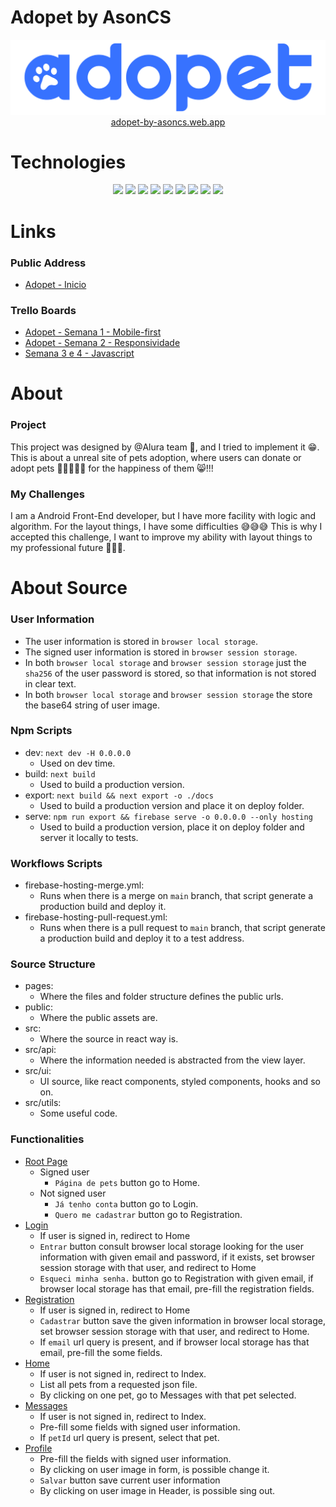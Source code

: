 # Adopet by AsonCS

<div align="center">
	<a href="https://adopet-by-asoncs.web.app/" target="_blank">
		<img src="https://github.com/AsonCS/adopet-challenge/raw/dev/public/images/logo_02.svg">
		<br/>
		adopet-by-asoncs.web.app
	</a>
</div>

# Technologies

<div align="center">
	<img src="https://img.shields.io/badge/HTML5-E34F26?style=for-the-badge&logo=html5&logoColor=white">
	<img src="https://img.shields.io/badge/CSS3-1572B6?style=for-the-badge&logo=css3&logoColor=white">
	<img src="https://img.shields.io/badge/Typescript-404D59?style=for-the-badge&logo=typescript&logoColor=%2361DAFB" />
	<img src="https://img.shields.io/badge/JavaScript-F7DF1E?style=for-the-badge&logo=javascript&logoColor=black">
	<img src="https://img.shields.io/badge/Node.js-43853D?style=for-the-badge&logo=node.js&logoColor=white" />
	<img src="https://img.shields.io/badge/React-20232A?style=for-the-badge&logo=react&logoColor=61DAFB"/>
	<img src="https://img.shields.io/badge/Next.js-black?style=for-the-badge&logo=next.js&logoColor=white"/>
	<img src="https://img.shields.io/badge/Firebase-039BE5?style=for-the-badge&logo=firebase&logoColor=61DAFB"/>
	<img src="https://img.shields.io/badge/Sha256-F7DF1E?style=for-the-badge"/>
</div>

# Links

### Public Address

-   <a href="https://adopet-by-asoncs.web.app/" target="_blank">Adopet - Inicio</a>

### Trello Boards

-   <a href="https://trello.com/b/G1d1XRky/adopet-semana-1-mobile-first" target="_blank">Adopet - Semana 1 - Mobile-first</a>
-   <a href="https://trello.com/b/If9zskEu/adopet-semana-2-responsividade" target="_blank">Adopet - Semana 2 - Responsividade</a>
-   <a href="https://trello.com/b/hfpdPBXD/semana-3-e-4-javascript" target="_blank">Semana 3 e 4 - Javascript</a>

# About

### Project

This project was designed by @Alura team 🤙, and I tried to implement it 😁.
This is about a unreal site of pets adoption, where users can donate or adopt pets 🐶🐱🐭🐹🐰 for the happiness of them 😸!!!

### My Challenges

I am a Android Front-End developer, but I have more facility with logic and algorithm. For the layout things, I have some difficulties 😅😅😅
This is why I accepted this challenge, I want to improve my ability with layout things to my professional future 💪👊🤓.

# About Source

### User Information

-   The user information is stored in `browser local storage`.
-   The signed user information is stored in `browser session storage`.
-   In both `browser local storage` and `browser session storage` just the `sha256` of the user password is stored, so that information is not stored in clear text.
-   In both `browser local storage` and `browser session storage` the store the base64 string of user image.

### Npm Scripts

-   dev: `next dev -H 0.0.0.0`
    -   Used on dev time.
-   build: `next build`
    -   Used to build a production version.
-   export: `next build && next export -o ./docs`
    -   Used to build a production version and place it on deploy folder.
-   serve: `npm run export && firebase serve -o 0.0.0.0 --only hosting`
    -   Used to build a production version, place it on deploy folder and server it locally to tests.

### Workflows Scripts

-   firebase-hosting-merge.yml:
    -   Runs when there is a merge on `main` branch, that script generate a production build and deploy it.
-   firebase-hosting-pull-request.yml:
    -   Runs when there is a pull request to `main` branch, that script generate a production build and deploy it to a test address.

### Source Structure

-   pages:
    -   Where the files and folder structure defines the public urls.
-   public:
    -   Where the public assets are.
-   src:
    -   Where the source in react way is.
-   src/api:
    -   Where the information needed is abstracted from the view layer.
-   src/ui:
    -   UI source, like react components, styled components, hooks and so on.
-   src/utils:
    -   Some useful code.

### Functionalities

-   <a href="https://adopet-by-asoncs.web.app/" target="_blank">Root Page</a>
    -   Signed user
        -   `Página de pets` button go to Home.
    -   Not signed user
        -   `Já tenho conta` button go to Login.
        -   `Quero me cadastrar` button go to Registration.
-   <a href="https://adopet-by-asoncs.web.app/login.html" target="_blank">Login</a>
    -   If user is signed in, redirect to Home
    -   `Entrar` button consult browser local storage looking for the user information with given email and password, if it exists, set browser session storage with that user, and redirect to Home
    -   `Esqueci minha senha.` button go to Registration with given email, if browser local storage has that email, pre-fill the registration fields.
-   <a href="https://adopet-by-asoncs.web.app/registration.html" target="_blank">Registration</a>
    -   If user is signed in, redirect to Home
    -   `Cadastrar` button save the given information in browser local storage, set browser session storage with that user, and redirect to Home.
    -   If `email` url query is present, and if browser local storage has that email, pre-fill the some fields.
-   <a href="https://adopet-by-asoncs.web.app/home.html" target="_blank">Home</a>
    -   If user is not signed in, redirect to Index.
    -   List all pets from a requested json file.
    -   By clicking on one pet, go to Messages with that pet selected.
-   <a href="https://adopet-by-asoncs.web.app/messages.html" target="_blank">Messages</a>
    -   If user is not signed in, redirect to Index.
    -   Pre-fill some fields with signed user information.
    -   If `petId` url query is present, select that pet.
-   <a href="https://adopet-by-asoncs.web.app/profile.html" target="_blank">Profile</a>
    -   Pre-fill the fields with signed user information.
    -   By clicking on user image in form, is possible change it.
    -   `Salvar` button save current user information
    -   By clicking on user image in Header, is possible sing out.
